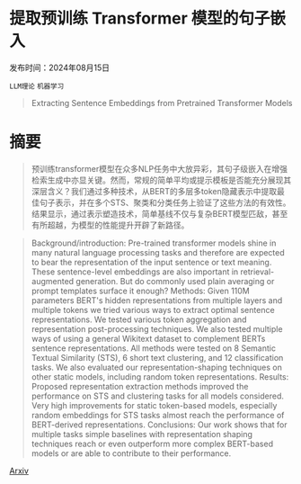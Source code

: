 # 提取预训练 Transformer 模型的句子嵌入

发布时间：2024年08月15日

`LLM理论` `机器学习`

> Extracting Sentence Embeddings from Pretrained Transformer Models

# 摘要

> 预训练transformer模型在众多NLP任务中大放异彩，其句子级嵌入在增强检索生成中亦显关键。然而，常规的简单平均或提示模板是否能充分展现其深层含义？我们通过多种技术，从BERT的多层多token隐藏表示中提取最佳句子表示，并在多个STS、聚类和分类任务上验证了这些方法的有效性。结果显示，通过表示塑造技术，简单基线不仅与复杂BERT模型匹敌，甚至有所超越，为模型的性能提升开辟了新路径。

> Background/introduction: Pre-trained transformer models shine in many natural language processing tasks and therefore are expected to bear the representation of the input sentence or text meaning. These sentence-level embeddings are also important in retrieval-augmented generation. But do commonly used plain averaging or prompt templates surface it enough?
  Methods: Given 110M parameters BERT's hidden representations from multiple layers and multiple tokens we tried various ways to extract optimal sentence representations. We tested various token aggregation and representation post-processing techniques. We also tested multiple ways of using a general Wikitext dataset to complement BERTs sentence representations. All methods were tested on 8 Semantic Textual Similarity (STS), 6 short text clustering, and 12 classification tasks. We also evaluated our representation-shaping techniques on other static models, including random token representations.
  Results: Proposed representation extraction methods improved the performance on STS and clustering tasks for all models considered. Very high improvements for static token-based models, especially random embeddings for STS tasks almost reach the performance of BERT-derived representations.
  Conclusions: Our work shows that for multiple tasks simple baselines with representation shaping techniques reach or even outperform more complex BERT-based models or are able to contribute to their performance.

[Arxiv](https://arxiv.org/abs/2408.08073)
